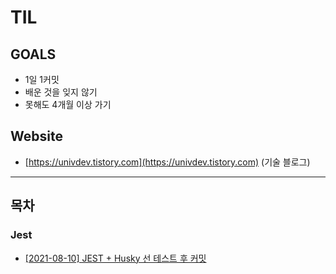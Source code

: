 # TIL
## GOALS
- 1일 1커밋
- 배운 것을 잊지 않기
- 못해도 4개월 이상 가기
## Website
- [https://univdev.tistory.com](https://univdev.tistory.com) (기술 블로그)
---
## 목차
### Jest
- [[2021-08-10] JEST + Husky 선 테스트 후 커밋](./jest/20210810)